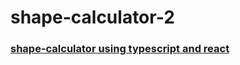 # shape-calculator-2



### [shape-calculator using typescript and react](https://github.com/shrivatsabhatp/shape-calculator) 
